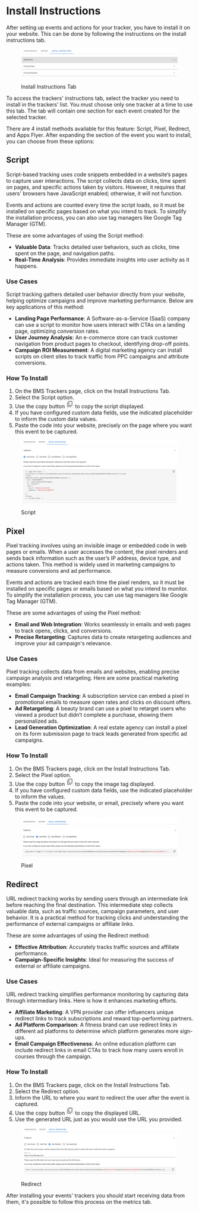 # Install Instructions

After setting up events and actions for your tracker, you have to install it on your website. This can be done by following the instructions on the install instructions tab.&#x20;

<figure><img src="../../../.gitbook/assets/image (443).png" alt=""><figcaption><p>Install Instructions Tab</p></figcaption></figure>

To access the trackers' instructions tab, select the tracker you need to install in the trackers'  list. You must choose only one tracker at a time to use this tab. The tab will contain one section for each event created for the selected tracker.

There are 4 install methods available for this feature: Script, Pixel, Redirect, and Apps Flyer. After expanding the section of the event you want to install, you can choose from these options:

## Script

Script-based tracking uses code snippets embedded in a website’s pages to capture user interactions. The script collects data on clicks, time spent on pages, and specific actions taken by visitors. However, it requires that users' browsers have JavaScript enabled; otherwise, it will not function.&#x20;

Events and actions are counted every time the script loads, so it must be installed on specific pages based on what you intend to track. To simplify the installation process, you can also use tag managers like Google Tag Manager (GTM).

These are some advantages of using the Script method:

* **Valuable Data**: Tracks detailed user behaviors, such as clicks, time spent on the page, and navigation paths.
* **Real-Time Analysis**: Provides immediate insights into user activity as it happens.

### Use Cases

Script tracking gathers detailed user behavior directly from your website, helping optimize campaigns and improve marketing performance. Below are key applications of this method:

* **Landing Page Performance**: A Software-as-a-Service (SaaS) company can use a script to monitor how users interact with CTAs on a landing page, optimizing conversion rates.
* **User Journey Analysis**: An e-commerce store can track customer navigation from product pages to checkout, identifying drop-off points.
* **Campaign ROI Measurement**: A digital marketing agency can install scripts on client sites to track traffic from PPC campaigns and attribute conversions.

### How To Install

1. On the BMS Trackers page, click on the Install Instructions Tab.
2. Select the Script option.
3. Use the copy button ![](<../../../.gitbook/assets/image (88).png>) to copy the script displayed.
4. If you have configured custom data fields, use the indicated placeholder to inform the custom data values.
5. Paste the code into your website, precisely on the page where you want this event to be captured.

<figure><img src="../../../.gitbook/assets/image (444).png" alt=""><figcaption><p>Script</p></figcaption></figure>

## Pixel

Pixel tracking involves using an invisible image or embedded code in web pages or emails. When a user accesses the content, the pixel renders and sends back information such as the user’s IP address, device type, and actions taken. This method is widely used in marketing campaigns to measure conversions and ad performance.&#x20;

Events and actions are tracked each time the pixel renders, so it must be installed on specific pages or emails based on what you intend to monitor. To simplify the installation process, you can use tag managers like Google Tag Manager (GTM).

These are some advantages of using the Pixel method:

* **Email and Web Integration**: Works seamlessly in emails and web pages to track opens, clicks, and conversions.
* **Precise Retargeting**: Captures data to create retargeting audiences and improve your ad campaign's relevance.

### Use Cases

Pixel tracking collects data from emails and websites, enabling precise campaign analysis and retargeting. Here are some practical marketing examples:

* **Email Campaign Tracking**: A subscription service can embed a pixel in promotional emails to measure open rates and clicks on discount offers.
* **Ad Retargeting**: A beauty brand can use a pixel to retarget users who viewed a product but didn’t complete a purchase, showing them personalized ads.
* **Lead Generation Optimization**: A real estate agency can install a pixel on its form submission page to track leads generated from specific ad campaigns.

### How To Install

1. On the BMS Trackers page, click on the Install Instructions Tab.
2. Select the Pixel option.
3. Use the copy button ![](<../../../.gitbook/assets/image (88).png>) to copy the image tag displayed.
4. If you have configured custom data fields, use the indicated placeholder to inform the values.
5. Paste the code into your website, or email, precisely where you want this event to be captured.

<figure><img src="../../../.gitbook/assets/image (445).png" alt=""><figcaption><p>Pixel</p></figcaption></figure>

## Redirect

URL redirect tracking works by sending users through an intermediate link before reaching the final destination. This intermediate step collects valuable data, such as traffic sources, campaign parameters, and user behavior. It is a practical method for tracking clicks and understanding the performance of external campaigns or affiliate links.

These are some advantages of using the Redirect method:

* **Effective Attribution**: Accurately tracks traffic sources and affiliate performance.
* **Campaign-Specific Insights**: Ideal for measuring the success of external or affiliate campaigns.

### Use Cases

URL redirect tracking simplifies performance monitoring by capturing data through intermediary links. Here is how it enhances marketing efforts.

* **Affiliate Marketing**: A VPN provider can offer influencers unique redirect links to track subscriptions and reward top-performing partners.
* **Ad Platform Comparison**: A fitness brand can use redirect links in different ad platforms to determine which platform generates more sign-ups.
* **Email Campaign Effectiveness**: An online education platform can include redirect links in email CTAs to track how many users enroll in courses through the campaign.

### How To Install

1. On the BMS Trackers page, click on the Install Instructions Tab.
2. Select the Redirect option.
3. Inform the URL to where you want to redirect the user after the event is captured.
4. Use the copy button ![](<../../../.gitbook/assets/image (88).png>) to copy the displayed URL.
5. Use the generated URL just as you would use the URL you provided.

<figure><img src="../../../.gitbook/assets/image (446).png" alt=""><figcaption><p>Redirect</p></figcaption></figure>

After installing your events' trackers you should start receiving data from them, it's possible to follow this process on the metrics tab.&#x20;

